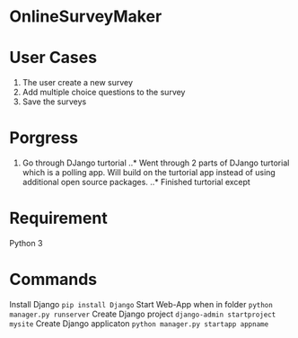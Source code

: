 # OnlineSurveyMaker

# User Cases
1. The user create a new survey
2. Add multiple choice questions to the survey 
3. Save the surveys

# Porgress
1. Go through DJango turtorial
..* Went through 2 parts of DJango turtorial which is a polling app. Will build on the turtorial app instead of using additional open source packages.
..* Finished turtorial except

# Requirement
Python 3

# Commands
Install Django
`pip install Django`
Start Web-App when in folder
`python manager.py runserver`
Create Django project
`django-admin startproject mysite`
Create Django applicaton
`python manager.py startapp appname` 